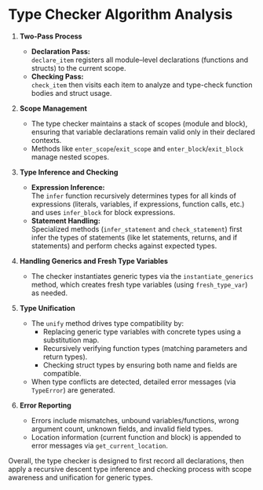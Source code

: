 # Type Checker Algorithm Analysis

1. **Two-Pass Process**
   - **Declaration Pass:**  
     `declare_item` registers all module–level declarations (functions and structs) to the current scope.
   - **Checking Pass:**  
     `check_item` then visits each item to analyze and type-check function bodies and struct usage.

2. **Scope Management**
   - The type checker maintains a stack of scopes (module and block), ensuring that variable declarations remain valid only in their declared contexts.
   - Methods like `enter_scope`/`exit_scope` and `enter_block`/`exit_block` manage nested scopes.

3. **Type Inference and Checking**
   - **Expression Inference:**  
     The `infer` function recursively determines types for all kinds of expressions (literals, variables, if expressions, function calls, etc.) and uses `infer_block` for block expressions.
   - **Statement Handling:**  
     Specialized methods (`infer_statement` and `check_statement`) first infer the types of statements (like let statements, returns, and if statements) and perform checks against expected types.

4. **Handling Generics and Fresh Type Variables**
   - The checker instantiates generic types via the `instantiate_generics` method, which creates fresh type variables (using `fresh_type_var`) as needed.

5. **Type Unification**
   - The `unify` method drives type compatibility by:
     - Replacing generic type variables with concrete types using a substitution map.
     - Recursively verifying function types (matching parameters and return types).
     - Checking struct types by ensuring both name and fields are compatible.
   - When type conflicts are detected, detailed error messages (via `TypeError`) are generated.

6. **Error Reporting**
   - Errors include mismatches, unbound variables/functions, wrong argument count, unknown fields, and invalid field types.
   - Location information (current function and block) is appended to error messages via `get_current_location`.

Overall, the type checker is designed to first record all declarations, then apply a recursive descent type inference and checking process with scope awareness and unification for generic types.
